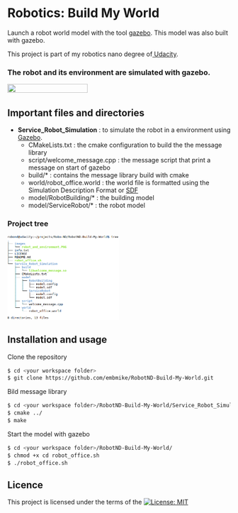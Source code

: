# Robotics: Build My World
Launch a robot world model with the tool [gazebo](http://gazebosim.org/). This model was also built with gazebo.

This project is part of my robotics nano degree of[ Udacity](https://www.udacity.com/course/robotics-software-engineer--nd209).

### The robot and its environment are simulated with gazebo.
<img src='images/robot_and_environment.PNG' width=60% height=60% />


## Important files and directories
- **Service_Robot_Simulation** : to simulate the robot in a environment using [Gazebo](http://gazebosim.org/).
  - CMakeLists.txt : the cmake configuration to build the the message library
  - script/welcome_message.cpp : the message script that print a message on start of gazebo
  - build/* : contains the message library build with cmake
  - world/robot_office.world : the world file is formatted using the Simulation Description Format or [SDF](http://sdformat.org/spec?ver=1.6&elem=world)
  - model/RobotBuilding/* : the building model
  - model/ServiceRobot/* : the robot model


### Project tree
<img src='images/project_tree.PNG' width=50% height=50% />


## Installation and usage

Clone the repository
```sh
$ cd <your workspace folder>
$ git clone https://github.com/embmike/RobotND-Build-My-World.git
```

Bild message library
```sh
$ cd <your workspace folder>/RobotND-Build-My-World/Service_Robot_Simulation/build
$ cmake ../
$ make
```

Start the model with gazebo
```sh
$ cd <your workspace folder>/RobotND-Build-My-World/
$ chmod +x cd robot_office.sh
$ ./robot_office.sh
```


## Licence
This project is licensed under the terms of the [![License: MIT](https://img.shields.io/badge/License-MIT-yellow.svg)](https://opensource.org/licenses/MIT)

